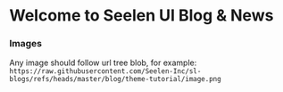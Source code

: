 # Welcome to Seelen UI Blog & News

### Images

Any image should follow url tree blob, for example:
`https://raw.githubusercontent.com/Seelen-Inc/sl-blogs/refs/heads/master/blog/theme-tutorial/image.png`
